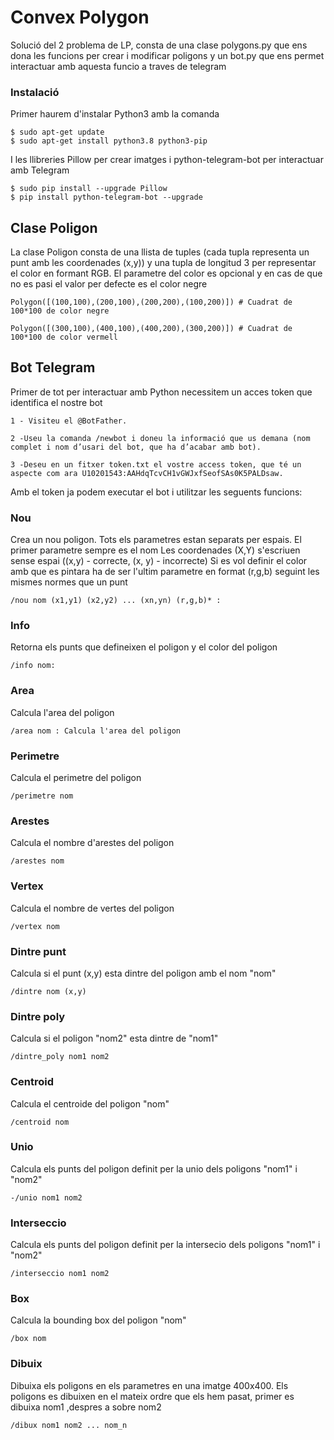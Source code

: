 # Convex Polygon

Solució del 2 problema de LP, consta de una clase polygons.py que ens dona les funcions per crear i modificar poligons y un bot.py que ens permet interactuar amb aquesta funcio a traves de telegram


### Instalació

Primer haurem d'instalar Python3 amb la comanda

```
$ sudo apt-get update
$ sudo apt-get install python3.8 python3-pip
```
I les llibreries Pillow per crear imatges i python-telegram-bot per interactuar amb Telegram

```
$ sudo pip install --upgrade Pillow
$ pip install python-telegram-bot --upgrade
```

## Clase Poligon

La clase Poligon consta de una llista de tuples (cada tupla representa un punt amb les coordenades (x,y)) y una tupla de longitud 3 per representar el color en formant RGB. El parametre del color es opcional y en cas de que no es pasi el valor per defecte es el color negre 

```
Polygon([(100,100),(200,100),(200,200),(100,200)]) # Cuadrat de 100*100 de color negre

Polygon([(300,100),(400,100),(400,200),(300,200)]) # Cuadrat de 100*100 de color vermell
```

## Bot Telegram

Primer de tot per interactuar amb Python necessitem un acces token que identifica el nostre bot

```
1 - Visiteu el @BotFather.

2 -Useu la comanda /newbot i doneu la informació que us demana (nom complet i nom d’usari del bot, que ha d’acabar amb bot).

3 -Deseu en un fitxer token.txt el vostre access token, que té un aspecte com ara U10201543:AAHdqTcvCH1vGWJxfSeofSAs0K5PALDsaw.
```
Amb el token ja podem executar el bot i utilitzar les seguents funcions:

### Nou
Crea un nou poligon. 
Tots els parametres estan separats per espais.
El primer parametre sempre es el nom 
Les coordenades (X,Y) s'escriuen sense espai ((x,y) - correcte, (x, y) - incorrecte)
Si es vol definir el color amb que es pintara ha de ser l'ultim parametre en format (r,g,b) seguint les mismes normes que un punt
```
/nou nom (x1,y1) (x2,y2) ... (xn,yn) (r,g,b)* : 
```
### Info
 Retorna els punts que defineixen el poligon y el color del poligon
 ```
/info nom:
```

### Area
Calcula l'area del poligon
```
/area nom : Calcula l'area del poligon
```

### Perimetre
Calcula el perimetre del poligon
```
/perimetre nom 
```

### Arestes
Calcula el nombre d'arestes del poligon
```
/arestes nom 
```

### Vertex
Calcula el nombre de vertes del poligon
```
/vertex nom 
```

### Dintre punt
Calcula si el punt (x,y) esta dintre del poligon amb el nom "nom"
```
/dintre nom (x,y) 
```

### Dintre poly
Calcula si el poligon "nom2" esta dintre de "nom1"
```
/dintre_poly nom1 nom2 
```

### Centroid
Calcula el centroide del poligon "nom"
```
/centroid nom 
```

 ### Unio
 Calcula els punts del poligon definit per la unio dels poligons "nom1" i "nom2"
 ```
-/unio nom1 nom2  
```

### Interseccio
Calcula els punts del poligon definit per la intersecio dels poligons "nom1" i "nom2"
```
/interseccio nom1 nom2 
```

### Box
Calcula la bounding box del poligon "nom"
```
/box nom 
```

### Dibuix
Dibuixa els poligons en els parametres en una imatge 400x400.
Els poligons es dibuixen en el mateix ordre que els hem pasat, primer es dibuixa nom1 ,despres a sobre nom2
```
/dibux nom1 nom2 ... nom_n 
```

